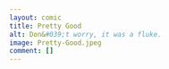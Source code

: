 ```yaml
---
layout: comic
title: Pretty Good
alt: Don&#039;t worry, it was a fluke.
image: Pretty-Good.jpeg
comment: []
---
```

